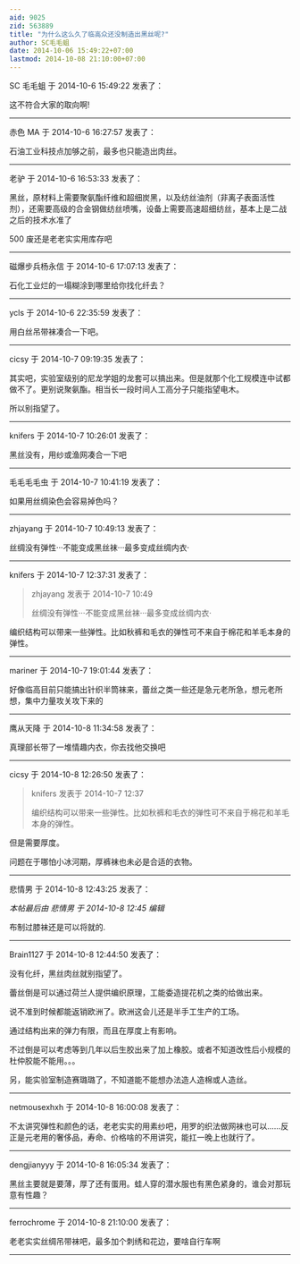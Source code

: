 ```yaml
---
aid: 9025
zid: 563889
title: "为什么这么久了临高众还没制造出黑丝呢?"
author: SC毛毛蛆
date: 2014-10-06 15:49:22+07:00
lastmod: 2014-10-08 21:10:00+07:00
---
```


SC 毛毛蛆 于 2014-10-6 15:49:22 发表了：

这不符合大家的取向啊!

---

赤色 MA 于 2014-10-6 16:27:57 发表了：

石油工业科技点加够之前，最多也只能造出肉丝。

---

老驴 于 2014-10-6 16:53:33 发表了：

黑丝，原材料上需要聚氨酯纤维和超细炭黑，以及纺丝油剂（非离子表面活性剂），还需要高级的合金钢做纺丝喷嘴，设备上需要高速超细纺丝，基本上是二战之后的技术水准了

500 废还是老老实实用库存吧

---

磁爆步兵杨永信 于 2014-10-6 17:07:13 发表了：

石化工业烂的一塌糊涂到哪里给你找化纤去？

---

ycls 于 2014-10-6 22:35:59 发表了：

用白丝吊带袜凑合一下吧。

---

cicsy 于 2014-10-7 09:19:35 发表了：

其实吧，实验室级别的尼龙学姐的龙套可以搞出来。但是就那个化工规模连中试都做不了。更别说聚氨酯。相当长一段时间人工高分子只能指望电木。

所以别指望了。

---

knifers 于 2014-10-7 10:26:01 发表了：

黑丝没有，用纱或渔网凑合一下吧

---

毛毛毛毛虫 于 2014-10-7 10:41:19 发表了：

如果用丝绸染色会容易掉色吗？

---

zhjayang 于 2014-10-7 10:49:13 发表了：

丝绸没有弹性···不能变成黑丝袜···最多变成丝绸内衣·

---

knifers 于 2014-10-7 12:37:31 发表了：

> zhjayang 发表于 2014-10-7 10:49
>
> 丝绸没有弹性···不能变成黑丝袜···最多变成丝绸内衣·

编织结构可以带来一些弹性。比如秋裤和毛衣的弹性可不来自于棉花和羊毛本身的弹性。

---

mariner 于 2014-10-7 19:01:44 发表了：

好像临高目前只能搞出针织半筒袜来，蕾丝之类一些还是急元老所急，想元老所想，集中力量攻关攻下来的

---

鹰从天降 于 2014-10-8 11:34:58 发表了：

真理部长带了一堆情趣内衣，你去找他交换吧

---

cicsy 于 2014-10-8 12:26:50 发表了：

> knifers 发表于 2014-10-7 12:37
>
> 编织结构可以带来一些弹性。比如秋裤和毛衣的弹性可不来自于棉花和羊毛本身的弹性。

但是需要厚度。

问题在于哪怕小冰河期，厚裤袜也未必是合适的衣物。

---

悲情男 于 2014-10-8 12:43:25 发表了：

_本帖最后由 悲情男 于 2014-10-8 12:45 编辑_

布制过膝袜还是可以将就的.

---

Brain1127 于 2014-10-8 12:44:50 发表了：

没有化纤，黑丝肉丝就别指望了。

蕾丝倒是可以通过荷兰人提供编织原理，工能委造提花机之类的给做出来。

说不准到时候都能返销欧洲了。欧洲这会儿还是半手工生产的工场。

通过结构出来的弹力有限，而且在厚度上有影响。

不过倒是可以考虑等到几年以后生胶出来了加上橡胶。或者不知道改性后小规模的杜仲胶能不能用。。。

另，能实验室制造赛璐璐了，不知道能不能想办法造人造棉或人造丝。

---

netmousexhxh 于 2014-10-8 16:00:08 发表了：

不太讲究弹性和颜色的话，老老实实的用素纱吧，用罗的织法做网袜也可以……反正是元老用的奢侈品，寿命、价格啥的不用讲究，能扛一晚上也就行了。

---

dengjianyyy 于 2014-10-8 16:05:34 发表了：

黑丝主要就是要薄，厚了还有蛋用。蛙人穿的潜水服也有黑色紧身的，谁会对那玩意有性趣？

---

ferrochrome 于 2014-10-8 21:10:00 发表了：

老老实实丝绸吊带袜吧，最多加个刺绣和花边，要啥自行车啊

---
